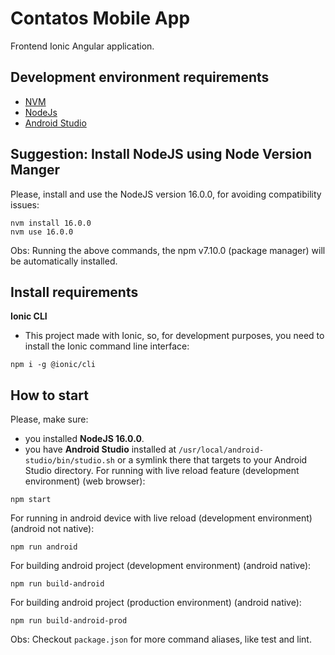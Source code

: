 # Contatos Mobile App

Frontend Ionic Angular application.

Development environment requirements
------------------------------------
* [NVM](https://github.com/nvm-sh/nvm#installing-and-updating)
* [NodeJs](https://docs.docker.com/engine/install/)
* [Android Studio](https://developer.android.com/studio/)

Suggestion: Install NodeJS using Node Version Manger
---------------------------------------------------
Please, install and use the NodeJS version 16.0.0, for avoiding compatibility issues:
```
nvm install 16.0.0
nvm use 16.0.0
```
Obs: Running the above commands, the npm v7.10.0 (package manager) will be automatically installed.

Install requirements
--------------------
**Ionic CLI**
- This project made with Ionic, so, for development purposes, you need to install the Ionic command line interface:
```
npm i -g @ionic/cli
```

How to start
------------
Please, make sure:
- you installed **NodeJS 16.0.0**.
- you have **Android Studio** installed at `/usr/local/android-studio/bin/studio.sh` or a symlink there that targets to your Android Studio directory.
For running with live reload feature (development environment) (web browser):
```
npm start
```
For running in android device with live reload (development environment) (android not native):
```
npm run android
```
For building android project (development environment) (android native):
```
npm run build-android
```
For building android project (production environment) (android native):
```
npm run build-android-prod
```

Obs: Checkout `package.json` for more command aliases, like test and lint.